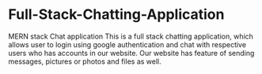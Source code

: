 # Full-Stack-Chatting-Application
MERN stack Chat application
This is a full stack chatting application, which allows user to login using google authentication and chat with respective users who has accounts in our website. Our website has feature of sending messages, pictures or photos and files as well.
